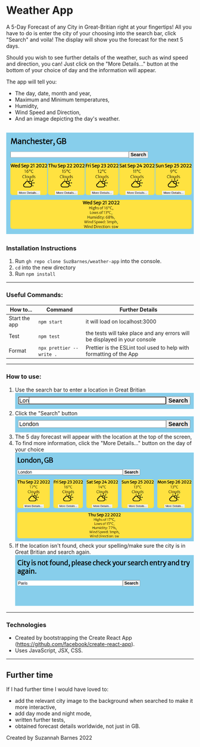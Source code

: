 # Weather App 
A 5-Day Forecast of any City in Great-Britian right at your fingertips! All you have to do is enter the city of your choosing into the search bar, click "Search" and voila! The display will show you the forecast for the next 5 days.

Should you wish to see further details of the weather, such as wind speed and direction, you can! Just click on the "More Details..." button at the bottom of your choice of day and the information will appear.

The app will tell you:
- The day, date, month and year,
- Maximum and Minimum temperatures,
- Humidity,
- Wind Speed and Direction,
- And an image depicting the day's weather.

![alt text](./public/weather-app.png)
----------------
 ### Installation Instructions
1. Run `gh repo clone SuzBarnes/weather-app` into the console.
2. `cd` into the new directory
3. Run `npm install`
------------------------
### Useful Commands:
|How to...| Command  | Further Details|
|---------|----------|----------------|
|Start the app|`npm start`|it will load on localhost:3000|
|Test| `npm test`| the tests will take place and any errors will be displayed in your console|
|Format| `npx prettier --write .`| Prettier is the ESLint tool used to help with formatting of the App
--------------------------
### How to use:
1. Use the search bar to enter a location in Great Britian
![alt text](./public/typing.png)
2. Click the "Search" button
![alt text](./public/finishedtyping.png)
3. The 5 day forecast will appear with the location at the top of the screen,
4. To find more information, click the "More Details..." button on the day of your choice
![alt text](./public/searched.png)
5. If the location isn't found, check your spelling/make sure the city is in Great Britian and search again.
![alt text](./public/error.png)
---------------------------
### Technologies
- Created by bootstrapping the Create React App (https://github.com/facebook/create-react-app).
- Uses JavaScript, JSX, CSS.
------------------------
## Further time
If I had further time I would have loved to:
- add the relevant city image to the background when searched to make it more interactive, 
- add day mode and night mode,
- written further tests,
- obtained forecast details worldwide, not just in GB.

Created by Suzannah  Barnes 2022
